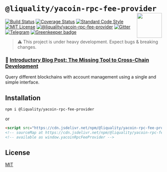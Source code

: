 # `@liquality/yacoin-rpc-fee-provider` <img align="right" src="https://raw.githubusercontent.com/liquality/chainabstractionlayer/master/liquality-logo.png" height="80px" />

[![Build Status](https://travis-ci.com/liquality/chainabstractionlayer.svg?branch=master)](https://travis-ci.com/liquality/chainabstractionlayer)
[![Coverage Status](https://coveralls.io/repos/github/liquality/chainabstractionlayer/badge.svg?branch=master)](https://coveralls.io/github/liquality/chainabstractionlayer?branch=master)
[![Standard Code Style](https://img.shields.io/badge/codestyle-standard-brightgreen.svg)](https://github.com/standard/standard)
[![MIT License](https://img.shields.io/badge/license-MIT-brightgreen.svg)](../../LICENSE.md)
[![@liquality/yacoin-rpc-fee-provider](https://img.shields.io/npm/dt/@liquality/yacoin-rpc-fee-provider.svg)](https://npmjs.com/package/@liquality/yacoin-rpc-fee-provider)
[![Gitter](https://img.shields.io/gitter/room/liquality/Lobby.svg)](https://gitter.im/liquality/Lobby?source=orgpage)
[![Telegram](https://img.shields.io/badge/chat-on%20telegram-blue.svg)](https://t.me/Liquality) [![Greenkeeper badge](https://badges.greenkeeper.io/liquality/chainabstractionlayer.svg)](https://greenkeeper.io/)

> :warning: This project is under heavy development. Expect bugs & breaking changes.

### :pencil: [Introductory Blog Post: The Missing Tool to Cross-Chain Development](https://medium.com/liquality/the-missing-tool-to-cross-chain-development-2ebfe898efa1)

Query different blockchains with account management using a single and simple interface.

## Installation

```bash
npm i @liquality/yacoin-rpc-fee-provider
```

or

```html
<script src="https://cdn.jsdelivr.net/npm/@liquality/yacoin-rpc-fee-provider@0.2.3/dist/yacoin-rpc-fee-provider.min.js"></script>
<!-- sourceMap at https://cdn.jsdelivr.net/npm/@liquality/yacoin-rpc-fee-provider@0.2.3/dist/yacoin-rpc-fee-provider.min.js.map -->
<!-- available as window.yacoinRpcFeeProvider -->
```

## License

[MIT](../../LICENSE.md)

